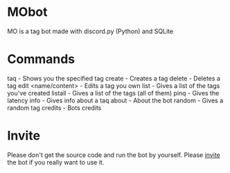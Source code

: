 # MObot
MO is a tag bot made with discord.py (Python) and SQLite

# Commands
taq <taq> - Shows you the specified tag
create <name> <content> - Creates a tag
delete <taq> - Deletes a tag
edit <name/content> <tag> <content> - Edits a tag you own
list - Gives a list of the tags you've created
listall - Gives a list of the tags (all of them)
pinq - Gives the latency
info <tag> - Gives info about a taq
about - About the bot
random - Gives a random tag
credits - Bots credits
  
# Invite
Please don't get the source code and run the bot by yourself. Please [invite](https://discord.com/api/oauth2/authorize?client_id=773839407596961803&permissions=8&scope=bot) the bot if you really want to use it. 
